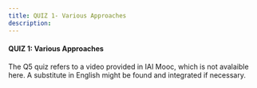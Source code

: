 ```yaml
---
title: QUIZ 1- Various Approaches
description:
---
```

#### QUIZ 1: Various Approaches

The Q5 quiz refers to a video provided in IAI Mooc, which is not avalaible here. A substitute in English might be found and integrated if necessary.

